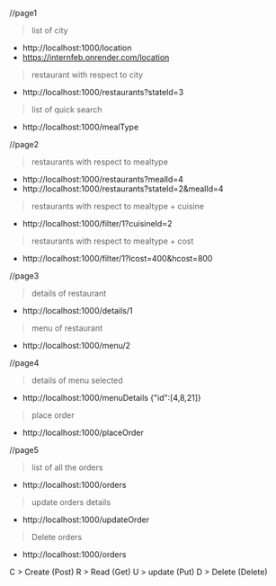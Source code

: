 //page1
> list of city
* http://localhost:1000/location
* https://internfeb.onrender.com/location

> restaurant with respect to city
* http://localhost:1000/restaurants?stateId=3

> list of quick search
* http://localhost:1000/mealType

//page2
> restaurants with respect to mealtype
* http://localhost:1000/restaurants?mealId=4
* http://localhost:1000/restaurants?stateId=2&mealId=4

> restaurants with respect to mealtype + cuisine
* http://localhost:1000/filter/1?cuisineId=2

> restaurants with respect to mealtype + cost
* http://localhost:1000/filter/1?lcost=400&hcost=800

//page3
> details of restaurant
* http://localhost:1000/details/1

> menu of restaurant
* http://localhost:1000/menu/2

//page4
> details of menu selected
* http://localhost:1000/menuDetails
{"id":[4,8,21]}

> place order
* http://localhost:1000/placeOrder

//page5
> list of all the orders
* http://localhost:1000/orders

> update orders details
* http://localhost:1000/updateOrder

> Delete orders
* http://localhost:1000/orders

C > Create (Post)
R > Read (Get)
U > update (Put)
D > Delete (Delete)